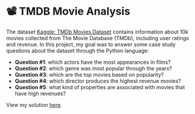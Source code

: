 # 📽️ TMDB Movie Analysis

The dataset [Kaggle: TMDb Movies Dataset](https://www.kaggle.com/datasets/juzershakir/tmdb-movies-dataset) contains information about 10k movies collected from The Movie Database (TMDb), including user ratings and revenue. In this project, my goal was to answer some case study questions about the dataset through the Python language:

- **Question #1**: which actors have the most appearances in films? 
- **Question #2**: which genre was most popular through the years? 
- **Question #3**: which are the top movies based on popularity? 
- **Question #4**: which director produces the highest revenue movies? 
- **Question #5**: what kind of properties are associated with movies that have high revenues? 

View my solution [here](https://github.com/marianamannes/tmdb-movie-analysis/blob/main/tmdb-movie-analysis.ipynb).